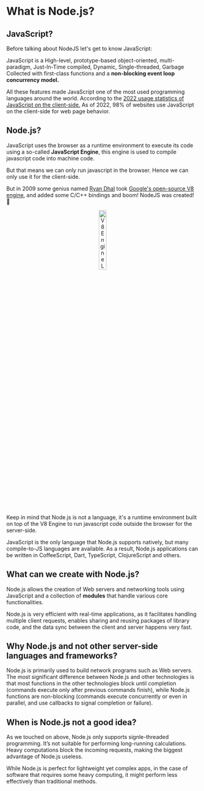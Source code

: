 # What is Node.js?

## JavaScript?

Before talking about NodeJS let's get to know JavaScript:

JavaScript is a High-level, prototype-based object-oriented, multi-paradigm, Just-In-Time compiled, Dynamic, Single-threaded, Garbage Collected with first-class functions and a **non-blocking event loop concurrency model.**

All these features made JavaScript one of the most used programming languages around the world. According to the [2022 usage statistics of JavaScript on the client-side.](https://w3techs.com/technologies/details/cp-javascript/) As of 2022, 98% of websites use JavaScript on the client-side for web page behavior.

## Node.js?

JavaScript uses the browser as a runtime environment to execute its code using a so-called **JavaScript Engine**, this engine is used to compile javascript code into machine code.

But that means we can only run javascript in the browser. Hence we can only use it for the client-side.

But in 2009 some genius named [Ryan Dhal](https://en.wikipedia.org/wiki/Ryan_Dahl) took [Google's open-source V8 engine](https://v8.dev/), and added some C/C++ bindings and boom! NodeJS was created! 🎉

<div align="center"><img src="https://v8.dev/_img/v8-outline.svg" width="20%" alt="V8 Engine Logo"></div>

Keep in mind that Node.js is not a language, it's a runtime environment built on top of the V8 Engine to run javascript code outside the browser for the server-side.

JavaScript is the only language that Node.js supports natively, but many compile-to-JS languages are available. As a result, Node.js applications can be written in CoffeeScript, Dart, TypeScript, ClojureScript and others.

## What can we create with Node.js?

Node.js allows the creation of Web servers and networking tools using JavaScript and a collection of **modules** that handle various core functionalities.

Node.js is very efficient with real-time applications, as it facilitates handling multiple client requests, enables sharing and reusing packages of library code, and the data sync between the client and server happens very fast.

## Why Node.js and not other server-side languages and frameworks?

Node.js is primarily used to build network programs such as Web servers. The most significant difference between Node.js and other technologies is that most functions in the other technologies block until completion (commands execute only after previous commands finish), while Node.js functions are non-blocking (commands execute concurrently or even in parallel, and use callbacks to signal completion or failure).

## When is Node.js not a good idea?

As we touched on above, Node.js only supports signle-threaded programming. It’s not suitable for performing long-running calculations. Heavy computations block the incoming requests, making the biggest advantage of Node.js useless.

While Node.js is perfect for lightweight yet complex apps, in the case of software that requires some heavy computing, it might perform less effectively than traditional methods.
